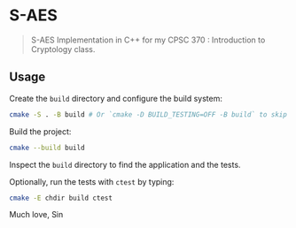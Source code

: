 # S-AES

> S-AES Implementation in C++ for my CPSC 370 : Introduction to Cryptology class.

## Usage

Create the `build` directory and configure the build system:

```bash
cmake -S . -B build # Or `cmake -D BUILD_TESTING=OFF -B build` to skip tests. 
```

Build the project:
```bash
cmake --build build
```
Inspect the `build` directory to find the application and the tests.

Optionally, run the tests with `ctest` by typing:
```bash
cmake -E chdir build ctest
```
Much love, Sin
